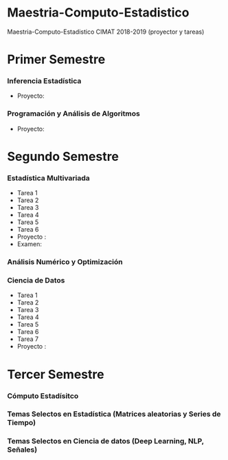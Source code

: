 # Maestria-Computo-Estadistico
Maestria-Computo-Estadistico CIMAT 2018-2019 (proyector y tareas)

# Primer Semestre
### Inferencia Estadística 
* Proyecto: 
### Programación y Análisis de Algoritmos
* Proyecto: 

# Segundo Semestre
### Estadística Multivariada
* Tarea 1
* Tarea 2
* Tarea 3
* Tarea 4
* Tarea 5
* Tarea 6
* Proyecto : 
* Examen:
### Análisis Numérico y Optimización 

### Ciencia de Datos
* Tarea 1
* Tarea 2
* Tarea 3
* Tarea 4
* Tarea 5
* Tarea 6
* Tarea 7
* Proyecto : 

# Tercer Semestre

### Cómputo Estadísitco 

### Temas Selectos en Estadística (Matrices aleatorias y Series de Tiempo)

### Temas Selectos en Ciencia de datos (Deep Learning, NLP, Señales)

